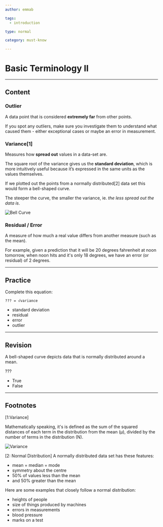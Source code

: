 ```yaml
---
author: emmab

tags:
  - introduction

type: normal

category: must-know

---
```


# Basic Terminology II

---
## Content

### Outlier

A data point that is considered **extremely far** from other points. 

If you spot any outliers, make sure you investigate them to understand what caused them - either exceptional cases or maybe an error in measurement. 

### Variance[1]

Measures how **spread out** values in a data-set are.

The square root of the variance gives us the **standard deviation**, which is more intuitively useful because it’s expressed in the same units as the values themselves.

If we plotted out the points from a normally distributed[2] data set this would form a bell-shaped curve. 

The steeper the curve, the smaller the variance, ie. *the less spread out the data is*.

![Bell Curve](https://img.enkipro.com/e67960ba0098a92bc323b2ca42790a75.png)

### Residual / Error

A measure of how much a real value differs from another measure (such as the mean). 

For example, given a prediction that it will be 20 degrees fahrenheit at noon tomorrow, when noon hits and it's only 18 degrees, we have an error (or residual) of 2 degrees.

---
## Practice

Complete this equation:

```
??? = √variance 
```

- standard deviation
- residual
- error
- outlier

---
## Revision

A bell-shaped curve depicts data that is normally distributed around a mean.

???

- True
- False

---
## Footnotes

[1:Variance]

Mathematically speaking, it's is defined as the sum of the squared distances of each term in the distribution from the mean (μ), divided by the number of terms in the distribution (N).

![Variance](https://img.enkipro.com/6506f635c3af2ab1f22d103c1e9cfb38.png)

[2: Normal Distribution]
A normally distributed data set has these features:

- mean = median = mode
- symmetry about the centre
- 50% of values less than the mean
- and 50% greater than the mean

Here are some examples that closely follow a normal distribution:

- heights of people
- size of things produced by machines
- errors in measurements
- blood pressure
- marks on a test
 
